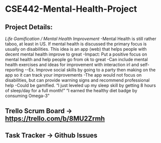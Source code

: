 # CSE442-Mental-Health-Project

## Project Details: 

*Life Gamification / Mental Health Improvement*
-Mental Health is still rather taboo, at least in US. If mental health is discussed the primary focus is usually on disabilities. This idea is an app (web) that helps people with decent mental health improve to great
-Impact: Put a positive focus on mental health and help people go from ok to great
-Can include mental health exercises and ideas for improvement with interaction irl and self-reporting
--Ex. Improve social skills by going to a party then making on the app so it can track your improvements
-The app would not focus on disabilities, but can provide warning signs and recommend professional help
-Could be gamified. “I just leveled up my sleep skill by getting 8 hours of sleep/day for a full month!” “I earned the healthy diet badge by consuming Omega-3"





## Trello Scrum Board -> https://trello.com/b/8MU2Zrmh
## Task Tracker -> Github Issues
